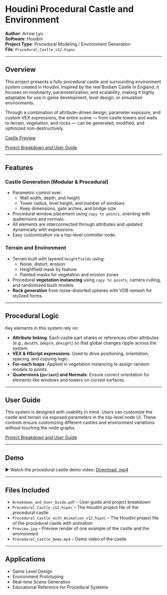 # Houdini Procedural Castle and Environment

**Author**: Arrow Lyu  
**Software**: Houdini  
**Project Type**: Procedural Modeling / Environment Generation  
**File**: `Procedural_Castle_v12.hipnc` 

---

##  Overview

This project presents a fully procedural castle and surrounding environment system created in Houdini. Inspired by the real Bodiam Castle in England, it focuses on modularity, parameterization, and scalability, making it highly adaptable for use in game development, level design, or simulation environments.

Through a combination of attribute-driven design, parameter exposure, and custom VEX expressions, the entire scene — from castle towers and walls to terrain, vegetation, and rocks — can be generated, modified, and optimized non-destructively.

[Castle Preview](./Preview.jpg)

[Project Breakdown and User Guide](./Breakdown_and_User_Guide.pdf)

---

##  Features

###  Castle Generation (Modular & Procedural)

- Parametric control over:
  - Wall width, depth, and height
  - Tower radius, level height, and number of windows
  - Keep dimensions, gate arches, and bridge size
- Procedural window placement using `copy to points`, orienting with quaternions and normals.
- All elements are interconnected through attributes and updated dynamically with expressions.
- Easy customization via a top-level controller node.

###  Terrain and Environment

- Terrain built with layered `heightfields` using:
  - Noise, distort, erosion
  - Heightfield mask by feature
  - Painted masks for vegetation and erosion zones
- Procedural **vegetation instancing** using `copy to points`, camera culling, and randomized bush models.
- **Rock generation** from noise-distorted spheres with VDB remesh for stylized forms.

---

##  Procedural Logic

Key elements in this system rely on:

- **Attribute linking**: Each castle part shares or references other attributes (e.g., `@width`, `@depth`, `@height`) so that global changes ripple across the system.
- **VEX & HScript expressions**: Used to drive positioning, orientation, spacing, and copying logic.
- **For-each loops**: Applied in vegetation instancing to assign random models to points.
- **Quaternions (`@orient`) and Normals**: Ensure correct orientation for elements like windows and towers on curved surfaces.

---

##  User Guide

This system is designed with usability in mind. Users can customize the castle and terrain via exposed parameters in the top-level node UI. These controls ensure customizing different castles and environment variations without touching the node graphs.

[Project Breakdown and User Guide](./Breakdown_and_User_Guide.pdf)

---

##  Demo 

▶ Watch the procedural castle demo video: [Download .mp4](./Procedural_Castle_Demo.mp4)

---

##  Files Included

- `Breakdown_and_User_Guide.pdf` – User guide and project breakdown
- `Procedural_Castle_v12.hipnc` – The Houdini project file of the procedural castle
- `Procedural_Castle_with_Animation_v12.hipnc` – The Houdini project file of the procedural castle with animation
- `Preview.jpg` – Preview render of one example of the castle and the environment
- `Procedural_Castle_Demo.mp4` – Demo video of the castle

---

##  Applications

- Game Level Design
- Environment Prototyping
- Real-time Scene Generation
- Educational Reference for Procedural Systems


